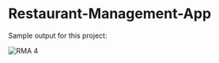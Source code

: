 # Restaurant-Management-App



Sample output for this project:


![RMA 4](https://user-images.githubusercontent.com/100166555/200469395-4acc865c-d037-4e71-a525-2e520da91f3f.PNG)





